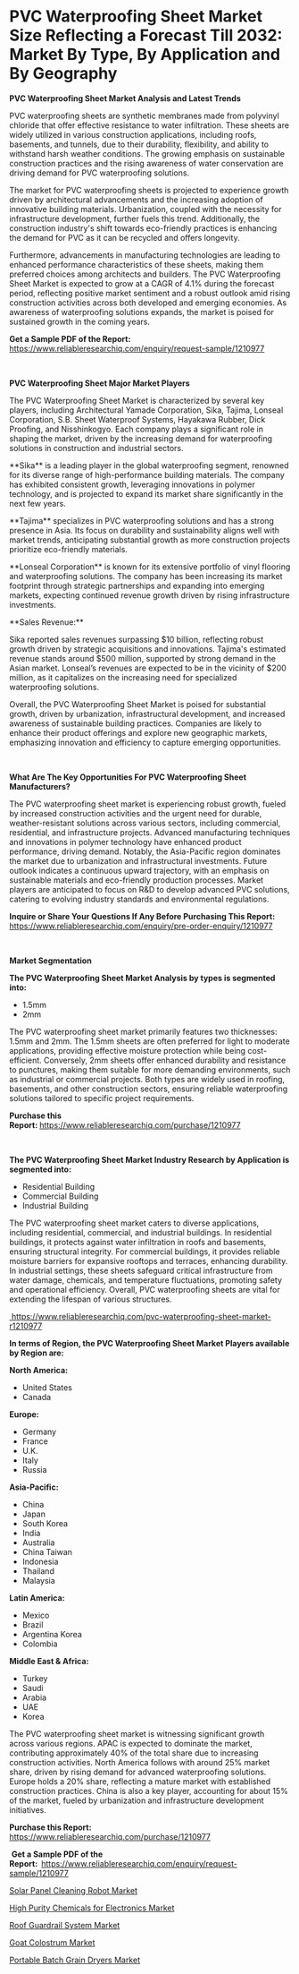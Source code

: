 <p><h1>PVC Waterproofing Sheet Market Size Reflecting a Forecast Till 2032: Market By Type, By Application and By Geography</h1></p><p><strong>PVC Waterproofing Sheet Market Analysis and Latest Trends</strong></p>
<p><p>PVC waterproofing sheets are synthetic membranes made from polyvinyl chloride that offer effective resistance to water infiltration. These sheets are widely utilized in various construction applications, including roofs, basements, and tunnels, due to their durability, flexibility, and ability to withstand harsh weather conditions. The growing emphasis on sustainable construction practices and the rising awareness of water conservation are driving demand for PVC waterproofing solutions.</p><p>The market for PVC waterproofing sheets is projected to experience growth driven by architectural advancements and the increasing adoption of innovative building materials. Urbanization, coupled with the necessity for infrastructure development, further fuels this trend. Additionally, the construction industry's shift towards eco-friendly practices is enhancing the demand for PVC as it can be recycled and offers longevity.</p><p>Furthermore, advancements in manufacturing technologies are leading to enhanced performance characteristics of these sheets, making them preferred choices among architects and builders. The PVC Waterproofing Sheet Market is expected to grow at a CAGR of 4.1% during the forecast period, reflecting positive market sentiment and a robust outlook amid rising construction activities across both developed and emerging economies. As awareness of waterproofing solutions expands, the market is poised for sustained growth in the coming years.</p></p>
<p><strong>Get a Sample PDF of the Report:&nbsp;</strong> <a href="https://www.reliableresearchiq.com/enquiry/request-sample/1210977?utm_campaign=1834&utm_medium=2&utm_source=Github&utm_content=ia&utm_term=24032025&utm_id=pvc-waterproofing-sheet">https://www.reliableresearchiq.com/enquiry/request-sample/1210977</a></p>
<p>&nbsp;</p>
<p><strong>PVC Waterproofing Sheet Major Market Players</strong></p>
<p><p>The PVC Waterproofing Sheet Market is characterized by several key players, including Architectural Yamade Corporation, Sika, Tajima, Lonseal Corporation, S.B. Sheet Waterproof Systems, Hayakawa Rubber, Dick Proofing, and Nisshinkogyo. Each company plays a significant role in shaping the market, driven by the increasing demand for waterproofing solutions in construction and industrial sectors.</p><p>**Sika** is a leading player in the global waterproofing segment, renowned for its diverse range of high-performance building materials. The company has exhibited consistent growth, leveraging innovations in polymer technology, and is projected to expand its market share significantly in the next few years.</p><p>**Tajima** specializes in PVC waterproofing solutions and has a strong presence in Asia. Its focus on durability and sustainability aligns well with market trends, anticipating substantial growth as more construction projects prioritize eco-friendly materials.</p><p>**Lonseal Corporation** is known for its extensive portfolio of vinyl flooring and waterproofing solutions. The company has been increasing its market footprint through strategic partnerships and expanding into emerging markets, expecting continued revenue growth driven by rising infrastructure investments.</p><p>**Sales Revenue:** </p><p>Sika reported sales revenues surpassing $10 billion, reflecting robust growth driven by strategic acquisitions and innovations. Tajima's estimated revenue stands around $500 million, supported by strong demand in the Asian market. Lonseal’s revenues are expected to be in the vicinity of $200 million, as it capitalizes on the increasing need for specialized waterproofing solutions.</p><p>Overall, the PVC Waterproofing Sheet Market is poised for substantial growth, driven by urbanization, infrastructural development, and increased awareness of sustainable building practices. Companies are likely to enhance their product offerings and explore new geographic markets, emphasizing innovation and efficiency to capture emerging opportunities.</p></p>
<p>&nbsp;</p>
<p><strong>What Are The Key Opportunities For PVC Waterproofing Sheet Manufacturers?</strong></p>
<p><p>The PVC waterproofing sheet market is experiencing robust growth, fueled by increased construction activities and the urgent need for durable, weather-resistant solutions across various sectors, including commercial, residential, and infrastructure projects. Advanced manufacturing techniques and innovations in polymer technology have enhanced product performance, driving demand. Notably, the Asia-Pacific region dominates the market due to urbanization and infrastructural investments. Future outlook indicates a continuous upward trajectory, with an emphasis on sustainable materials and eco-friendly production processes. Market players are anticipated to focus on R&D to develop advanced PVC solutions, catering to evolving industry standards and environmental regulations.</p></p>
<p><strong>Inquire or Share Your Questions If Any Before Purchasing This Report:</strong> <a href="https://www.reliableresearchiq.com/enquiry/pre-order-enquiry/1210977?utm_campaign=1834&utm_medium=2&utm_source=Github&utm_content=ia&utm_term=24032025&utm_id=pvc-waterproofing-sheet">https://www.reliableresearchiq.com/enquiry/pre-order-enquiry/1210977</a></p>
<p>&nbsp;</p>
<p><strong>Market Segmentation</strong></p>
<p><strong>The PVC Waterproofing Sheet Market Analysis by types is segmented into:</strong></p>
<p><ul><li>1.5mm</li><li>2mm</li></ul></p>
<p><p>The PVC waterproofing sheet market primarily features two thicknesses: 1.5mm and 2mm. The 1.5mm sheets are often preferred for light to moderate applications, providing effective moisture protection while being cost-efficient. Conversely, 2mm sheets offer enhanced durability and resistance to punctures, making them suitable for more demanding environments, such as industrial or commercial projects. Both types are widely used in roofing, basements, and other construction sectors, ensuring reliable waterproofing solutions tailored to specific project requirements.</p></p>
<p><strong>Purchase this Report:&nbsp;</strong><a href="https://www.reliableresearchiq.com/purchase/1210977?utm_campaign=1834&utm_medium=2&utm_source=Github&utm_content=ia&utm_term=24032025&utm_id=pvc-waterproofing-sheet">https://www.reliableresearchiq.com/purchase/1210977</a></p>
<p>&nbsp;</p>
<p><strong>The PVC Waterproofing Sheet Market Industry Research by Application is segmented into:</strong></p>
<p><ul><li>Residential Building</li><li>Commercial Building</li><li>Industrial Building</li></ul></p>
<p><p>The PVC waterproofing sheet market caters to diverse applications, including residential, commercial, and industrial buildings. In residential buildings, it protects against water infiltration in roofs and basements, ensuring structural integrity. For commercial buildings, it provides reliable moisture barriers for expansive rooftops and terraces, enhancing durability. In industrial settings, these sheets safeguard critical infrastructure from water damage, chemicals, and temperature fluctuations, promoting safety and operational efficiency. Overall, PVC waterproofing sheets are vital for extending the lifespan of various structures.</p></p>
<p><a href="https://www.reliableresearchiq.com/pvc-waterproofing-sheet-market-r1210977?utm_campaign=1834&utm_medium=2&utm_source=Github&utm_content=ia&utm_term=24032025&utm_id=pvc-waterproofing-sheet">&nbsp;https://www.reliableresearchiq.com/pvc-waterproofing-sheet-market-r1210977</a></p>
<p><strong>In terms of Region, the PVC Waterproofing Sheet Market Players available by Region are:</strong></p>
<p>
    <p> <strong> North America: </strong>
        <ul>
            <li>United States</li>
            <li>Canada</li>
        </ul>
        </p> 
    <p> <strong> Europe: </strong>
        <ul>
            <li>Germany</li>
            <li>France</li>
            <li>U.K.</li>
            <li>Italy</li>
            <li>Russia</li>
        </ul>
        </p> 
    <p> <strong> Asia-Pacific: </strong>
        <ul>
            <li>China</li>
            <li>Japan</li>
            <li>South Korea</li>
            <li>India</li>
            <li>Australia</li>
            <li>China Taiwan</li>
            <li>Indonesia</li>
            <li>Thailand</li>
            <li>Malaysia</li>
        </ul>
        </p> 
    <p> <strong> Latin America: </strong>
        <ul>
            <li>Mexico</li>
            <li>Brazil</li>
            <li>Argentina Korea</li>
            <li>Colombia</li>
        </ul>
        </p> 
    <p> <strong> Middle East & Africa: </strong>
        <ul>
            <li>Turkey</li>
            <li>Saudi</li>
            <li>Arabia</li>
            <li>UAE</li>
            <li>Korea</li>
        </ul>
    </p>
    </p>
<p><p>The PVC waterproofing sheet market is witnessing significant growth across various regions. APAC is expected to dominate the market, contributing approximately 40% of the total share due to increasing construction activities. North America follows with around 25% market share, driven by rising demand for advanced waterproofing solutions. Europe holds a 20% share, reflecting a mature market with established construction practices. China is also a key player, accounting for about 15% of the market, fueled by urbanization and infrastructure development initiatives.</p></p>
<p><strong>Purchase this Report: </strong><a href="https://www.reliableresearchiq.com/purchase/1210977?utm_campaign=1834&utm_medium=2&utm_source=Github&utm_content=ia&utm_term=24032025&utm_id=pvc-waterproofing-sheet">https://www.reliableresearchiq.com/purchase/1210977</a></p>
<p>&nbsp;<strong>Get a Sample PDF of the Report:&nbsp;&nbsp;</strong><a href="https://www.reliableresearchiq.com/enquiry/request-sample/1210977?utm_campaign=1834&utm_medium=2&utm_source=Github&utm_content=ia&utm_term=24032025&utm_id=pvc-waterproofing-sheet">https://www.reliableresearchiq.com/enquiry/request-sample/1210977</a></p>
<p><strong></strong></p>
<p><p><a href="https://github.com/tentandyik/Market-Research-Report-List-1/blob/main/solar-panel-cleaning-robot-market.md?utm_campaign=1834&utm_medium=2&utm_source=Github&utm_content=ia&utm_term=24032025&utm_id=pvc-waterproofing-sheet">Solar Panel Cleaning Robot Market</a></p><p><a href="https://github.com/lonanweaseh4/Market-Research-Report-List-1/blob/main/high-purity-chemicals-for-electronics-market.md?utm_campaign=1834&utm_medium=2&utm_source=Github&utm_content=ia&utm_term=24032025&utm_id=pvc-waterproofing-sheet">High Purity Chemicals for Electronics Market</a></p><p><a href="https://github.com/biandnikelrs/Market-Research-Report-List-1/blob/main/roof-guardrail-system-market.md?utm_campaign=1834&utm_medium=2&utm_source=Github&utm_content=ia&utm_term=24032025&utm_id=pvc-waterproofing-sheet">Roof Guardrail System Market</a></p><p><a href="https://github.com/mismannely/Market-Research-Report-List-1/blob/main/goat-colostrum-market.md?utm_campaign=1834&utm_medium=2&utm_source=Github&utm_content=ia&utm_term=24032025&utm_id=pvc-waterproofing-sheet">Goat Colostrum Market</a></p><p><a href="https://github.com/myongfranzcs/Market-Research-Report-List-1/blob/main/portable-batch-grain-dryers-market.md?utm_campaign=1834&utm_medium=2&utm_source=Github&utm_content=ia&utm_term=24032025&utm_id=pvc-waterproofing-sheet">Portable Batch Grain Dryers Market</a></p></p>